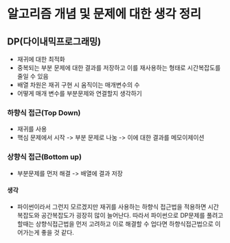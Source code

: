 # 알고리즘 개념 및 문제에 대한 생각 정리

## DP(다이내믹프로그래밍)

* 재귀에 대한 최적화
* 중복되는 부분 문제에 대한 결과를 저장하고 이를 재사용하는 형태로 시간복잡도를 줄일 수 있음
* 배열 차원은 재귀 구현 시 움직이는 매개변수의 수
* 어떻게 매개 변수를 부분문제와 연결할지 생각하기

### 하향식 접근(Top Down)

* 재귀를 사용
* 핵심 문제에서 시작 -> 부분 문제로 나눔 -> 이에 대한 결과를 메모이제이션


### 상향식 접근(Bottom up)

* 부분문제를 먼저 해결 -> 배열에 결과 저장


#### 생각

* 파이썬이라서 그런지 모르겠지만 재귀를 사용하는 하향식 접근법을 적용하면 시간복잡도와 공간복잡도가 굉장히 많이 늘어난다. 따라서 파이썬으로 DP문제를 풀려고 할때는 상향식접근법을 먼저 고려하고 이로 해결할 수 업다면 하향식접근법으로 이어가는게 좋을 것 같다.
